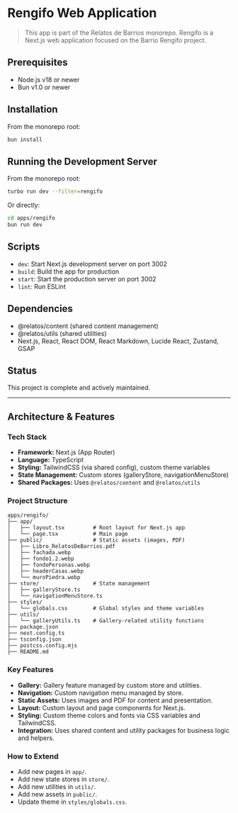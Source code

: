 # Rengifo Web Application

> This app is part of the Relatos de Barrios monorepo. Rengifo is a Next.js web application focused on the Barrio Rengifo project.

## Prerequisites

- Node.js v18 or newer
- Bun v1.0 or newer

## Installation

From the monorepo root:

```bash
bun install
```

## Running the Development Server

From the monorepo root:

```bash
turbo run dev --filter=rengifo
```

Or directly:

```bash
cd apps/rengifo
bun run dev
```

## Scripts

- `dev`: Start Next.js development server on port 3002
- `build`: Build the app for production
- `start`: Start the production server on port 3002
- `lint`: Run ESLint

## Dependencies

- @relatos/content (shared content management)
- @relatos/utils (shared utilities)
- Next.js, React, React DOM, React Markdown, Lucide React, Zustand, GSAP

## Status

This project is complete and actively maintained.

---

## Architecture & Features

### Tech Stack

- **Framework:** Next.js (App Router)
- **Language:** TypeScript
- **Styling:** TailwindCSS (via shared config), custom theme variables
- **State Management:** Custom stores (galleryStore, navigationMenuStore)
- **Shared Packages:** Uses `@relatos/content` and `@relatos/utils`

### Project Structure

```
apps/rengifo/
├── app/
│   ├── layout.tsx         # Root layout for Next.js app
│   └── page.tsx           # Main page
├── public/                # Static assets (images, PDF)
│   ├── Libro_RelatosDeBarrios.pdf
│   ├── fachada.webp
│   ├── fondo1.2.webp
│   ├── fondoPersonas.webp
│   ├── headerCasas.webp
│   └── muroPiedra.webp
├── store/                 # State management
│   ├── galleryStore.ts
│   └── navigationMenuStore.ts
├── styles/
│   └── globals.css        # Global styles and theme variables
├── utils/
│   └── galleryUtils.ts    # Gallery-related utility functions
├── package.json
├── next.config.ts
├── tsconfig.json
├── postcss.config.mjs
├── README.md
```

### Key Features

- **Gallery:** Gallery feature managed by custom store and utilities.
- **Navigation:** Custom navigation menu managed by store.
- **Static Assets:** Uses images and PDF for content and presentation.
- **Layout:** Custom layout and page components for Next.js.
- **Styling:** Custom theme colors and fonts via CSS variables and TailwindCSS.
- **Integration:** Uses shared content and utility packages for business logic and helpers.

### How to Extend

- Add new pages in `app/`.
- Add new state stores in `store/`.
- Add new utilities in `utils/`.
- Add new assets in `public/`.
- Update theme in `styles/globals.css`.
